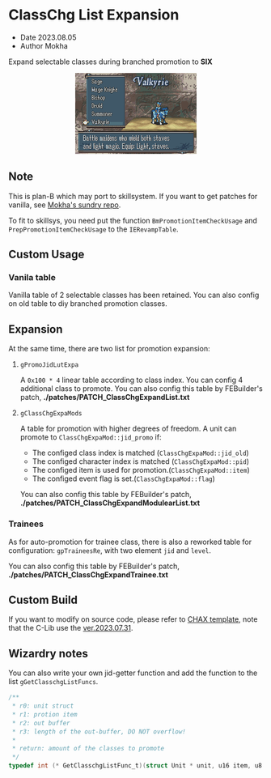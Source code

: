 # ClassChg List Expansion

- Date 2023.08.05
- Author Mokha

Expand selectable classes during branched promotion to **SIX**

<div align=center>

![image](gfx/ClassChgExpansion.png)

<div align=left>

## Note

This is plan-B which may port to skillsystem. If you want to get patches for vanilla, see [Mokha's sundry repo](https://github.com/MokhaLeee/fe8_hacks_sundries/tree/main/wizardry/ClassChgExpansion).

To fit to skillsys, you need put the function `BmPromotionItemCheckUsage` and `PrepPromotionItemCheckUsage` to the `IERevampTable`.

## Custom Usage

### Vanila table
Vanilla table of 2 selectable classes has been retained. You can also config on old table to diy branched promotion classes.

## Expansion
At the same time, there are two list for promotion expansion:

1. `gPromoJidLutExpa`

    A `0x100 * 4` linear table according to class index. You can config 4 additional class to promote. You can also config this table by FEBuilder's patch, **./patches/PATCH_ClassChgExpandList.txt**

2. `gClassChgExpaMods`

    A table for promotion with higher degrees of freedom. A unit can promote to `ClassChgExpaMod::jid_promo` if:

    - The configed class index is matched (`ClassChgExpaMod::jid_old`)
    - The configed character index is matched (`ClassChgExpaMod::pid`)
    - The configed item is used for promotion.(`ClassChgExpaMod::item`)
    - The configed event flag is set.(`ClassChgExpaMod::flag`)

    You can also config this table by FEBuilder's patch, **./patches/PATCH_ClassChgExpandModulearList.txt**

### Trainees

As for auto-promotion for trainee class, there is also a reworked table for configuration: `gpTraineesRe`, with two element `jid` and `level`.

You can also config this table by FEBuilder's patch, **./patches/PATCH_ClassChgExpandTrainee.txt**

## Custom Build

If you want to modify on source code, please refer to [CHAX template](https://github.com/MokhaLeee/fe8-chax-template), note that the C-Lib use the [ver.2023.07.31](https://github.com/MokhaLeee/FE-CLib-Mokha/releases/tag/3.0).

## Wizardry notes

You can also write your own jid-getter function and add the function to the list `gGetClasschgListFuncs`.

```c
/**
 * r0: unit struct
 * r1: protion item
 * r2: out buffer
 * r3: length of the out-buffer, DO NOT overflow!
 *
 * return: amount of the classes to promote
 */
typedef int (* GetClasschgListFunc_t)(struct Unit * unit, u16 item, u8 * out, int len);
```
